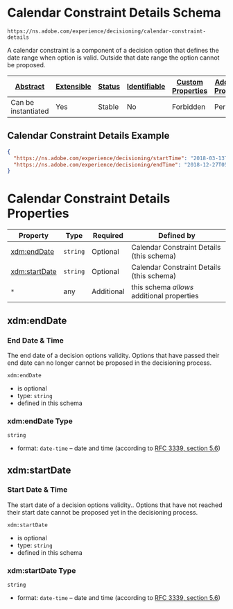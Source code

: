 
# Calendar Constraint Details Schema

```
https://ns.adobe.com/experience/decisioning/calendar-constraint-details
```

A calendar constraint is a component of a decision option that defines the date range when option is valid. Outside that date range the option cannot be proposed.

| [Abstract](../../../../abstract.md) | [Extensible](../../../../extensions.md) | [Status](../../../../status.md) | [Identifiable](../../../../id.md) | [Custom Properties](../../../../extensions.md) | [Additional Properties](../../../../extensions.md) | Defined In |
|-------------------------------------|-----------------------------------------|---------------------------------|-----------------------------------|------------------------------------------------|----------------------------------------------------|------------|
| Can be instantiated | Yes | Stable | No | Forbidden | Permitted | [adobe/experience/decisioning/calendar-constraint-details.schema.json](adobe/experience/decisioning/calendar-constraint-details.schema.json) |

## Calendar Constraint Details Example
```json
{
  "https://ns.adobe.com/experience/decisioning/startTime": "2018-03-13T05:59:18.914Z",
  "https://ns.adobe.com/experience/decisioning/endTime": "2018-12-27T05:59:18.914Z"
}
```

# Calendar Constraint Details Properties

| Property | Type | Required | Defined by |
|----------|------|----------|------------|
| [xdm:endDate](#xdmenddate) | `string` | Optional | Calendar Constraint Details (this schema) |
| [xdm:startDate](#xdmstartdate) | `string` | Optional | Calendar Constraint Details (this schema) |
| `*` | any | Additional | this schema *allows* additional properties |

## xdm:endDate
### End Date &amp; Time

The end date of a decision options validity. Options that have passed their end date can no longer cannot be proposed in the decisioning process.

`xdm:endDate`
* is optional
* type: `string`
* defined in this schema

### xdm:endDate Type


`string`
* format: `date-time` – date and time (according to [RFC 3339, section 5.6](http://tools.ietf.org/html/rfc3339))






## xdm:startDate
### Start Date &amp; Time

The start date of a decision options validity.. Options that have not reached their start date cannot be proposed yet in the decisioning process.

`xdm:startDate`
* is optional
* type: `string`
* defined in this schema

### xdm:startDate Type


`string`
* format: `date-time` – date and time (according to [RFC 3339, section 5.6](http://tools.ietf.org/html/rfc3339))






